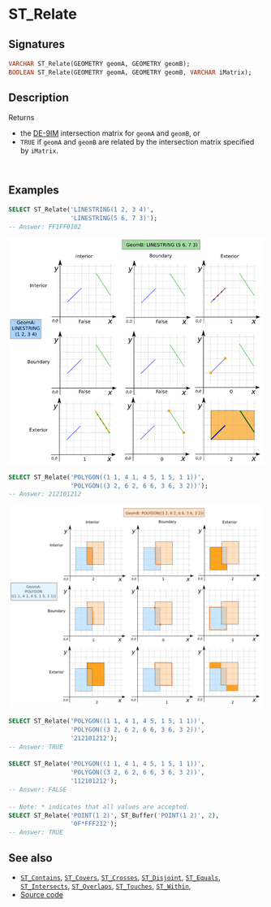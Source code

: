 # ST_Relate

## Signatures

```sql
VARCHAR ST_Relate(GEOMETRY geomA, GEOMETRY geomB);
BOOLEAN ST_Relate(GEOMETRY geomA, GEOMETRY geomB, VARCHAR iMatrix);
```

## Description

Returns

* the [DE-9IM][] intersection matrix for `geomA` and `geomB`, or
* `TRUE` if `geomA` and `geomB` are related by the intersection matrix specified by `iMatrix`.

```{include} type-warning_geometrycollection.md
```


```{include} sfs-1-2-1.md
```

## Examples

```sql
SELECT ST_Relate('LINESTRING(1 2, 3 4)',
                 'LINESTRING(5 6, 7 3)');
-- Answer: FF1FF0102
```

![](./ST_Relate_1.png)

```sql
SELECT ST_Relate('POLYGON((1 1, 4 1, 4 5, 1 5, 1 1))',
                 'POLYGON((3 2, 6 2, 6 6, 3 6, 3 2))');
-- Answer: 212101212
```

![](./ST_Relate_2.png)

```sql
SELECT ST_Relate('POLYGON((1 1, 4 1, 4 5, 1 5, 1 1))',
                 'POLYGON((3 2, 6 2, 6 6, 3 6, 3 2))',
                 '212101212');
-- Answer: TRUE

SELECT ST_Relate('POLYGON((1 1, 4 1, 4 5, 1 5, 1 1))',
                 'POLYGON((3 2, 6 2, 6 6, 3 6, 3 2))',
                 '112101212');
-- Answer: FALSE

-- Note: * indicates that all values are accepted.
SELECT ST_Relate('POINT(1 2)', ST_Buffer('POINT(1 2)', 2),
                 '0F*FFF212');
-- Answer: TRUE
```

## See also

* [`ST_Contains`](../ST_Contains), [`ST_Covers`](../ST_Covers), [`ST_Crosses`](../ST_Crosses), [`ST_Disjoint`](../ST_Disjoint),
 [`ST_Equals`](../ST_Equals), [`ST_Intersects`](../ST_Intersects),
 [`ST_Overlaps`](../ST_Overlaps), [`ST_Touches`](../ST_Touches),
 [`ST_Within`](../ST_Within),
* <a href="https://github.com/orbisgis/h2gis/blob/master/h2gis-functions/src/main/java/org/h2gis/functions/spatial/predicates/ST_Relate.java" target="_blank">Source code</a>

[DE-9IM]: http://en.wikipedia.org/wiki/DE-9IM
